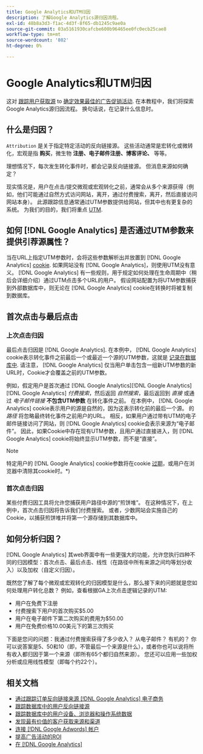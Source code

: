 ```yaml
---
title: Google Analytics和UTM归因
description: 了解Google Analytics源归因流程。
exl-id: 48b8a3d3-f1ac-4d3f-8f65-db1245c9ae0a
source-git-commit: 03a5161930cafcbe600b96465ee0fc0ecb25cae8
workflow-type: tm+mt
source-wordcount: '802'
ht-degree: 0%

---
```


# Google Analytics和UTM归因

这对 [跟踪用户获取源](../../data-analyst/analysis/google-track-user-acq.md) to [确定效果最佳的广告促销活动](../../data-analyst/analysis/most-value-source-channel.md). 在本教程中，我们将探索Google Analytics源归因流程。 换句话说，在记录什么信息时。

## 什么是归因？

`Attribution` 是关于指定特定活动的反向链接源。 这些活动通常是宏转化或微转化，宏观是指 **购买**，微生物 **注册、电子邮件注册、博客评论、** 等等。

理想情况下，每次发生转化事件时，都会记录反向链接源。 但消息来源如何确定？

现实情况是，用户在点击/提交微观或宏观转化之前，通常会从多个来源获得（例如，他们可能通过自然方式访问网站，离开，通过付费搜索，离开，然后直接访问网站本身）。 此源跟踪信息通常通过UTM参数提供给网站，但其中也有更复杂的系统。 为我们的目的，我们将重点 [UTM](https://support.google.com/analytics/answer/1033867?hl=en&amp;ref_topic=1032998).

## 如何 [!DNL Google Analytics] 是否通过UTM参数来提供引荐源属性？

当在URL上指定UTM参数时，会将这些参数解析出并放置到 [!DNL Google Analytics] [cookie](https://en.wikipedia.org/wiki/HTTP_cookie). 如果网站没有 [!DNL Google Analytics]，则使用UTM没有意义。 [!DNL Google Analytics] 有一些规则，用于规定如何处理在生命周期中（稍后会详细介绍）通过UTM点击多个URL的用户。 假设网站配置为将UTM参数捕获到外部数据库中，则无论在 [!DNL Google Analytics] cookie在转换时将被复制到数据库。

## 首次点击与最后点击

### 上次点击归因

最后点击归因是 [!DNL Google Analytics]. 在本例中， [!DNL Google Analytics] cookie表示转化事件之前最后一个或最近一个源的UTM参数，这就是 [记录在数据库中](../../data-analyst/analysis/google-track-user-acq.md). 请注意， [!DNL Google Analytics] 仅当用户单击包含一组新UTM参数的新URL时，Cookie才会覆盖之前的UTM参数。

例如，假定用户是首次通过 [!DNL Google Analytics][!DNL Google Analytics][!DNL Google Analytics] *付费搜索*，然后返回 *自然搜索*，最后返回到 *直接* 或通过 *电子邮件链接* **不包含UTM参数** 在转化事件之前。 在本例中， [!DNL Google Analytics] cookie表示用户的源是自然的，因为这表示转化前的最后一个源。 的 *路径* 将忽略最终转化事件之前用户的URL。 相反，如果用户通过带有UTM的电子邮件链接访问了网站，则 [!DNL Google Analytics] cookie会表示来源为“电子邮件”。 因此，如果Cookie中存在现有UTM参数，且用户通过直接进入，则 [!DNL Google Analytics] cookie将始终显示UTM参数，而不是“直接”。

>[!NOTE]
>
>特定用户的 [!DNL Google Analytics] cookie参数将在cookie [过期](https://developers.google.com/analytics/devguides/collection/analyticsjs/cookie-usage)，或用户在浏览器中清除其cookie时。*)

### 首次点击归因

某些付费归因工具将允许您捕获用户路径中源的“煎饼堆”。 在这种情况下，在上例中，首次点击归因将告诉我们付费搜索。 或者，少数网站会实施自己的Cookie，以捕获煎饼堆并将第一个源存储到其数据库中。

## 如何分析归因？

[!DNL Google Analytics] 其web界面中有一些更强大的功能，允许您执行四种不同的归因模型：首次点击、最后点击、线性（在路径中所有来源之间均等划分收入）以及加权（自定义归因）。

既然您了解了每个微观或宏观转化的归因模型是什么，那么接下来的问题就是您如何处理用户转化总数？  例如，查看根据GA上次点击逻辑记录的UTM:

* 用户在免费下注册
* 付费搜索下用户的首次购买$5.00
* 用户在电子邮件下第二次购买的费用为$50.00
* 用户在免费价格10.00美元下的第三次购买

下面是您问的问题：我通过付费搜索获得了多少收入？  从电子邮件？  有机的？  你可以说答案是5、50和10（即，不管最后一个来源是什么），或者你也可以说将所有收入都归因于第一个来源（即所有65个都归自然来源）。 您还可以应用一些加权分析或应用线性模型（即每个约22个）。

## 相关文档

* [通过跟踪订单反向链接来源 [!DNL Google Analytics] 电子商务](../importing-data/integrations/google-ecommerce.md)
* [跟踪数据库中的用户反向链接源](../analysis/google-track-user-acq.md)
* [跟踪数据库中的用户设备、浏览器和操作系统数据](../analysis/google-track-user-acq.md)
* [发现最有价值的客户获取来源和渠道](../analysis/most-value-source-channel.md)
* [连接 [!DNL Google Adwords] 帐户](../importing-data/integrations/google-adwords.md)
* [提高广告活动的ROI](../analysis/roi-ad-camp.md)
* [在 [!DNL Google Analytics]](../../best-practices/utm-tagging-google.md)

